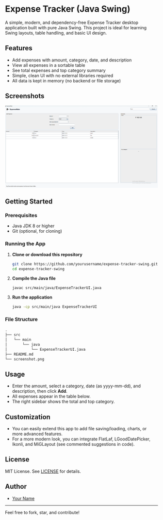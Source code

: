 # Expense Tracker (Java Swing)

A simple, modern, and dependency-free Expense Tracker desktop application built with pure Java Swing. This project is ideal for learning Swing layouts, table handling, and basic UI design.

## Features
- Add expenses with amount, category, date, and description
- View all expenses in a sortable table
- See total expenses and top category summary
- Simple, clean UI with no external libraries required
- All data is kept in memory (no backend or file storage)

## Screenshots
![screenshot](screenshot.png)

## Getting Started

### Prerequisites
- Java JDK 8 or higher
- Git (optional, for cloning)

### Running the App
1. **Clone or download this repository**
   ```sh
   git clone https://github.com/yourusername/expense-tracker-swing.git
   cd expense-tracker-swing
   ```
2. **Compile the Java file**
   ```sh
   javac src/main/java/ExpenseTrackerUI.java
   ```
3. **Run the application**
   ```sh
   java -cp src/main/java ExpenseTrackerUI
   ```

### File Structure
```
.
├── src
│   └── main
│       └── java
│           └── ExpenseTrackerUI.java
├── README.md
└── screenshot.png
```

## Usage
- Enter the amount, select a category, date (as yyyy-mm-dd), and description, then click **Add**.
- All expenses appear in the table below.
- The right sidebar shows the total and top category.

## Customization
- You can easily extend this app to add file saving/loading, charts, or more advanced features.
- For a more modern look, you can integrate FlatLaf, LGoodDatePicker, Ikonli, and MiGLayout (see commented suggestions in code).

## License
MIT License. See [LICENSE](LICENSE) for details.

## Author
- [Your Name](https://github.com/yourusername)

---
Feel free to fork, star, and contribute!
